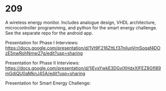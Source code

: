 # 209
A wireless energy monitor. Includes analogue design, VHDL architecture, microcontroller programming, and python for the smart energy challenge. See the separate repo for the android app.

Presentation for Phase I Interviews:
https://docs.google.com/presentation/d/1Vt9F216ZttLf37niIunVmSoqaf4DOzE5nwRohNmw27g/edit?usp=sharing

Presentation for Phase II Interviews:
https://docs.google.com/presentation/d/1iEysYwkE3DGxIXHdxXlFEZ8GfI89mGdjQU0aMknJ45A/edit?usp=sharing

Presentation for Smart Energy Challenge:

